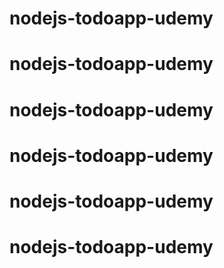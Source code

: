 # nodejs-todoapp-udemy
# nodejs-todoapp-udemy
# nodejs-todoapp-udemy
# nodejs-todoapp-udemy
# nodejs-todoapp-udemy
# nodejs-todoapp-udemy
